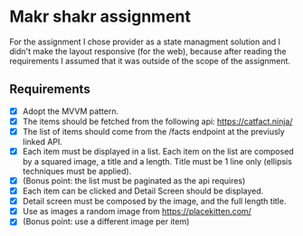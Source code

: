 # Makr shakr assignment
For the assignment I chose provider as a state managment solution and I didn't make the layout responsive (for the web), because after reading the requirements I assumed that it was outside of the scope of the assignment.

## Requirements

- [x] Adopt the MVVM pattern.
- [x] The items should be fetched from the following api: https://catfact.ninja/ 
- [x] The list of items should come from the /facts endpoint at the previusly linked API.
- [x] Each item must be displayed in a list. Each item on the list are composed by a squared image, a title and a length. Title must be 1 line only (ellipsis techniques must be applied).
- [x] (Bonus point: the list must be paginated as the api requires)
- [x] Each item can be clicked and Detail Screen should be displayed.
- [x] Detail screen must be composed by the image, and the full length title.
- [x] Use as images a random image from https://placekitten.com/  
- [x] (Bonus point: use a different image per item) 
